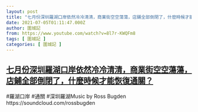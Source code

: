 ```yaml
---
layout: post
title: "七月份深圳羅湖口岸依然冷冷清清，商業街空空蕩蕩，店鋪全部倒閉了，什麼時候才能恢復通關？"
date: 2021-07-05T01:11:47.000Z
author: 圍城記
from: https://www.youtube.com/watch?v=8l7r-KWQFm8
tags: [ 圍城記 ]
categories: [ 圍城記 ]
---
```

<!--1625447507000-->
[七月份深圳羅湖口岸依然冷冷清清，商業街空空蕩蕩，店鋪全部倒閉了，什麼時候才能恢復通關？](https://www.youtube.com/watch?v=8l7r-KWQFm8)
------

<div>
#羅湖口岸 #通關 #深圳羅湖Music by Ross Bugden https://soundcloud.com/rossbugden
</div>
